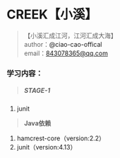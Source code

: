 # CREEK【小溪】
> 【小溪汇成江河，江河汇成大海】<br>
author：<a url='https://github.com/ciao-cao-offical'>@ciao-cao-offical</a><br>
email：[843078365@qq.com](843078365@qq.com)<br>

### 学习内容：
> ##### STAGE-1 </br>
1. junit

> **Java依赖**<br/>
1. hamcrest-core（version:2.2）
2. junit（version:4.13）









